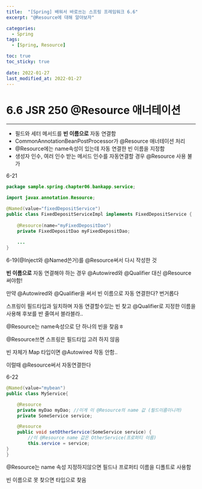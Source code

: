 ```yaml
---
title:  "[Spring] 배워서 바로쓰는 스프링 프레임워크 6.6"
excerpt: "@Resource에 대해 알아보자"

categories:
  - Spring
tags:
  - [Spring, Resource]

toc: true
toc_sticky: true
 
date: 2022-01-27
last_modified_at: 2022-01-27
---
```


# 6.6 JSR 250 @Resource 애너테이션

---

- 필드와 세터 메서드를 **빈 이름으로** 자동 연결함
- CommonAnnotationBeanPostProcessor가 @Resource 애너테이션 처리
- @Resource에는 name속성이 있는데 자동 연결한 빈 이름을 지정함
- 생성자 인수, 여러 인수 받는 메서드 인수를 자동연결할 경우 @Resource 사용 불가

6-21

```java
package sample.spring.chapter06.bankapp.service;

import javax.annotation.Resource;

@Named(value="fixedDepositService")
public class FixedDepositServiceImpl implements FixedDepositService {
	
	@Resource(name="myFixedDepositDao")
	private FixedDepositDao myFixedDepositDao;
	
	...
}
```

6-19(@Inject와 @Named쓴거)를 @Resource써서 다시 작성한 것

**빈 이름으로** 자동 연결해야 하는 경우 @Autowired와 @Qualifier 대신 @Resource써야함!

만약 @Autowired와 @Qualifier을 써서 빈 이름으로 자동 연결한다? 번거롭다

스프링이 필드타입과 일치하며 자동 연결할수있는 빈 찾고 @Qualifier로 지정한 이름을 사용해 후보를 반 줄여서 블라블라..

@Resource는 name속성으로 단 하나의 빈을 찾음ㅎ

@Resource쓰면 스프링은 필드타입 고려 하지 않음

빈 자체가 Map 타입이면 @Autowired 작동 안함..

이럴때 @Resource써서 자동연결한다

6-22

```java
@Named(value="mybean")
public class MyService{

	@Resource
	private myDao myDao; //이게 이 @Resource의 name 값 (필드이름이니까)
	private SomeService service;

	@Resource
	public void setOtherService(SomeService service) {
		//이 @Resource name 값은 OtherService(프로퍼티 이름)
		this.service = service;
}
}
```

@Resource는 name 속성 지정하지않으면 필드나 프로퍼티 이름을 디폴트로 사용함

빈 이름으로 못 찾으면 타입으로 찾음